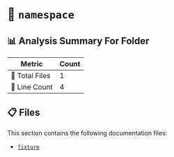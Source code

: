 # 📁 `namespace`

## 📊 Analysis Summary For Folder

| Metric | Count |
|--------|-------|
| 📁 Total Files | 1 |
| 🔢 Line Count | 4 |


## 📋 Files

This section contains the following documentation files:

- [`fixture`](./fixture.md)